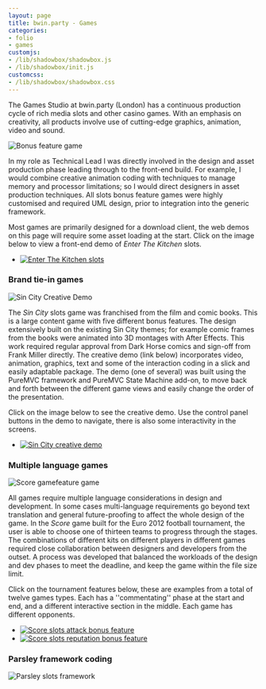 ```yaml
---
layout: page
title: bwin.party - Games
categories:
- folio
- games
customjs:
- /lib/shadowbox/shadowbox.js
- /lib/shadowbox/init.js
customcss:
- /lib/shadowbox/shadowbox.css
---
```


The Games Studio at bwin.party (London) has a continuous production cycle of rich media slots and other casino games. With an emphasis on creativity, all products involve use of cutting-edge graphics, animation, video and sound.

<div class="image-wrapper">
  <img src="{{ site.baseurl }}/images/folio-media/pg/pg_ENTR_large.jpg" alt="Bonus feature game" />
</div>

<div id="folio-content">

  <p>In my role as Technical Lead I was directly involved in the design and asset production phase leading through to the front-end build. For example, I would combine creative animation coding with techniques to manage memory and processor limitations;
    so I would direct designers in asset production techniques. All slots bonus feature games were highly customised and required UML design, prior to integration into the generic framework.</p>

  <p>Most games are primarily designed for a download client, the web demos on this page will require some asset loading at the start. Click on the image below to view a front-end demo of
    <em>Enter The Kitchen</em> slots.</p>

  <div class="folio-links">
    <ul>
      <li>
        <a href="{{ site.baseurl }}/images/folio-media/SimplePreloader_1024x728.swf?loadTarget={{ site.baseurl }}/images/folio-media/pg/entr/ENTR.swf?rootPath={{ site.baseurl }}/images/folio-media/pg/entr/" rel="shadowbox;height=728;width=1024" title="Enter The Kitchen slots">
          <img src="{{ site.baseurl }}/images/folio-media/pg/pg_thumbENTR.png" alt="Enter The Kitchen slots" />
        </a>
      </li>
    </ul>
    <div class="clearfix"></div>
  </div>

  <div class="folio-line-divider"></div>

  <h3>Brand tie-in games</h3>

  <div class="image-wrapper">
    <img src="{{ site.baseurl }}/images/folio-media/pg/pg_SCTY_large.jpg" alt="Sin City Creative Demo" />
  </div>

  <p>The
    <em>Sin City</em> slots game was franchised from the film and comic books. This is a large content game with five different bonus features. The design extensively built on the existing Sin City themes; for example comic frames from the books were animated
    into 3D montages with After Effects. This work required regular approval from Dark Horse comics and sign-off from Frank Miller directly. The creative demo (link below) incorporates video, animation, graphics, text and some of the interaction coding
    in a slick and easily adaptable package. The demo (one of several) was built using the PureMVC framework and PureMVC State Machine add-on, to move back and forth between the different game views and easily change the order of the presentation.</p>
  <p>Click on the image below to see the creative demo. Use the control panel buttons in the demo to navigate, there is also some interactivity in the screens.</p>

  <div class="folio-links">
    <ul>
      <li>
        <a href="{{ site.baseurl }}/images/folio-media/SimplePreloader_1024x728.swf?loadTarget={{ site.baseurl }}/images/folio-media/pg/scty/SinCityDemo.swf?rootPath={{ site.baseurl }}/images/folio-media/pg/scty/" rel="shadowbox;height=728;width=1024" title="Sin City creative demo">
          <img src="{{ site.baseurl }}/images/folio-media/pg/pg_thumbSCTY.png" alt="Sin City creative demo" />
        </a>
      </li>
    </ul>
    <div class="clearfix"></div>
  </div>

  <div class="folio-line-divider"></div>

  <h3>Multiple language games</h3>

  <div class="image-wrapper">
    <img src="{{ site.baseurl }}/images/folio-media/pg/pg_GOAL_large.jpg" alt="Score gamefeature game" />
  </div>

  <p>All games require multiple language considerations in design and development. In some cases multi-language requirements go beyond text translation and general future-proofing to affect the whole design of the game. In the
    <em>Score</em> game built for the Euro 2012 football tournament, the user is able to choose one of thirteen teams to progress through the stages. The combinations of different kits on different players in different games required close collaboration between
    designers and developers from the outset. A process was developed that balanced the workloads of the design and dev phases to meet the deadline, and keep the game within the file size limit.</p>

  <p>Click on the tournament features below, these are examples from a total of twelve games types. Each has a ''commentating'' phase at the start and end, and a different interactive section in the middle. Each game has different opponents.</p>

  <div class="folio-links">
    <ul>
      <li>
        <a href="{{ site.baseurl }}/images/folio-media/SimplePreloader_1024x728.swf?loadTarget={{ site.baseurl }}/images/folio-media/pg/goal/GOALBF_Attack_FreeKick.swf?rootPath={{ site.baseurl }}/images/folio-media/pg/goal/" rel="shadowbox;height=728;width=1024" title="Score slots attack bonus feature">
          <img src="{{ site.baseurl }}/images/folio-media/pg/pg_thumbGOALAttack.png" alt="Score slots attack bonus feature" />
        </a>
      </li>
      <!--<li>
        <a href="{{ site.baseurl }}/images/folio-media/SimplePreloader_1024x728.swf?loadTarget={{ site.baseurl }}/images/folio-media/pg/goal/GOALBF_Defence_Penalty.swf?rootPath={{ site.baseurl }}/images/folio-media/pg/goal/" rel="shadowbox;height=728;width=1024" title="Score slots defence bonus feature">
          <img src="{{ site.baseurl }}/images/folio-media/pg/pg_thumbGOALDefence.png" alt="Score slots defence bonus feature" />
        </a>
      </li>-->
      <li>
        <a href="{{ site.baseurl }}/images/folio-media/SimplePreloader_1024x728.swf?loadTarget={{ site.baseurl }}/images/folio-media/pg/goal/GOALBF_Reputation_Diving.swf?rootPath={{ site.baseurl }}/images/folio-media/pg/goal/" rel="shadowbox;height=728;width=1024" title="Score slots reputation bonus feature">
          <img src="{{ site.baseurl }}/images/folio-media/pg/pg_thumbGOALReputation.png" alt="Score slots reputation bonus feature" />
        </a>
      </li>
      <!--<li>
        <a href="{{ site.baseurl }}/images/folio-media/SimplePreloader_1024x728.swf?loadTarget={{ site.baseurl }}/images/folio-media/pg/goal/GOALBF_Teamwork_Throwin.swf?rootPath={{ site.baseurl }}/images/folio-media/pg/goal/" rel="shadowbox;height=728;width=1024" title="Score slots teamwork bonus feature">
          <img src="{{ site.baseurl }}/images/folio-media/pg/pg_thumbGOALTeamwork.png" alt="Score slots teamwork bonus feature" />
        </a>
      </li>-->
    </ul>
    <div class="clearfix"></div>
  </div>

  <div class="folio-line-divider"></div>

  <h3>Parsley framework coding</h3>

  <div class="image-wrapper with-border">
    <img src="{{ site.baseurl }}/images/folio-media/pg/pg_Parsley_Large.jpg" alt="Parsley slots framework" />
  </div>

  <!--<p>Click on the image below</p>

  <div class="folio-links">
    <ul>
      <li>
        <a href="{{ site.baseurl }}/images/folio-media/SimplePreloader_1024x728.swf?loadTarget={{ site.baseurl }}/images/folio-media/pg/parsley/ParsleyPOC.swf?rootPath={{ site.baseurl }}/images/folio-media/pg/parsley/" rel="shadowbox;height=728;width=1024" title="Parsley slots framework">
          <img src="{{ site.baseurl }}/images/folio-media/pg/pg_thumbParsley.png" alt="Parsley slots framework" />
        </a>
      </li>
    </ul>
    <div class="clearfix"></div>
  </div>-->

</div>
